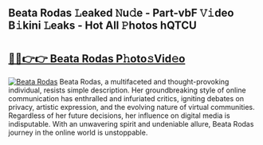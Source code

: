 ## Beata Rodas 𝙻eaked 𝙽u𝚍e - Part-vbF 𝚅𝚒deo B𝚒kini 𝙻eaks - Hot All 𝙿hotos hQTCU

# <h2><a href="http://ld2tq1v.urlbe.top/?page=Beata+Rodas">🔗🔗👉👉 Beata Rodas P𝚑oto𝚜Vid𝚎o</a></h2>

[![Beata Rodas](https://i.imgur.com/eBuTRDB.gif)](http://ld2tq1v.urlbe.top/?page=Beata+Rodas)
Beata Rodas, a multifaceted and thought-provoking individual, resists simple description. Her groundbreaking style of online communication has enthralled and infuriated critics, igniting debates on privacy, artistic expression, and the evolving nature of virtual communities. Regardless of her future decisions, her influence on digital media is indisputable. With an unwavering spirit and undeniable allure, Beata Rodas journey in the online world is unstoppable.

